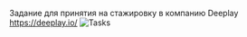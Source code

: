 Задание для принятия на стажировку в компанию Deeplay https://deeplay.io/
![Tasks](https://user-images.githubusercontent.com/107273103/173265211-2c66116c-8110-4f99-85de-9c0e943853a7.jpg)


